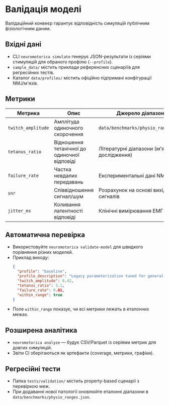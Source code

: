 # Валідація моделі

Валідаційний конвеєр гарантує відповідність симуляцій публічним фізіологічним даним.

## Вхідні дані
- CLI `neuromotorica simulate` генерує JSON-результати із серіями стимуляцій для обраного профілю (`--profile`).
- `sample_data/` містить приклади референсних сценаріїв для регресійних тестів.
- Каталог `data/profiles/` містить офіційно підтримані конфігурації NMJ/м'язів.

## Метрики
| Метрика | Опис | Джерело діапазонів |
| --- | --- | --- |
| `twitch_amplitude` | Амплітуда одиночного скорочення | `data/benchmarks/physio_ranges.json` |
| `tetanus_ratio` | Відношення тетанічної до одиночної відповіді | Літературні діапазони (м'язові дослідження) |
| `failure_rate` | Частка невдалих передавань | Експериментальні дані NMJ |
| `snr` | Співвідношення сигнал/шум | Розрахунок на основі вихідних сигналів |
| `jitter_ms` | Коливання латентності відповіді | Клінічні вимірювання ЕМГ |

## Автоматична перевірка
- Використовуйте `neuromotorica validate-model` для швидкого порівняння різних моделей.
- Приклад виходу:
  ```json
  {
    "profile": "baseline",
    "profile_description": "Legacy parameterization tuned for general adult neuromuscular performance.",
    "twitch_amplitude": 0.42,
    "tetanus_ratio": 3.1,
    "failure_rate": 0.01,
    "within_range": true
  }
  ```
- Поле `within_range` показує, чи всі метрики лежать в еталонних межах.

## Розширена аналітика
- `neuromotorica analyze` — будує CSV/Parquet із серіями метрик для довгих симуляцій.
- Звіти CI зберігаються як артефакти (coverage, метрики, графіки).

## Регресійні тести
- Папка `tests/validation/` містить property-based сценарії з перевіркою меж.
- При додаванні нової патології оновлюйте еталонні діапазони в `data/benchmarks/physio_ranges.json`.
